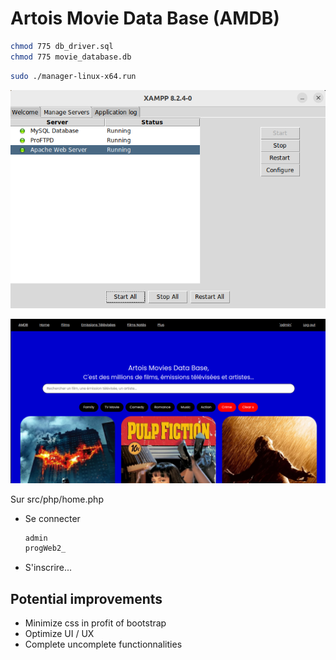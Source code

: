 # Artois Movie Data Base (AMDB)

```bash
chmod 775 db_driver.sql
chmod 775 movie_database.db
```

```bash
sudo ./manager-linux-x64.run
```

![Start Servers](./doc/startServers.png)

![Homepage](./doc/amdbHomepage.png)

Sur src/php/home.php

- Se connecter
  
  ```bash
  admin
  progWeb2_
  ```

- S'inscrire...

## Potential improvements

- Minimize css in profit of bootstrap
- Optimize UI / UX
- Complete uncomplete functionnalities
